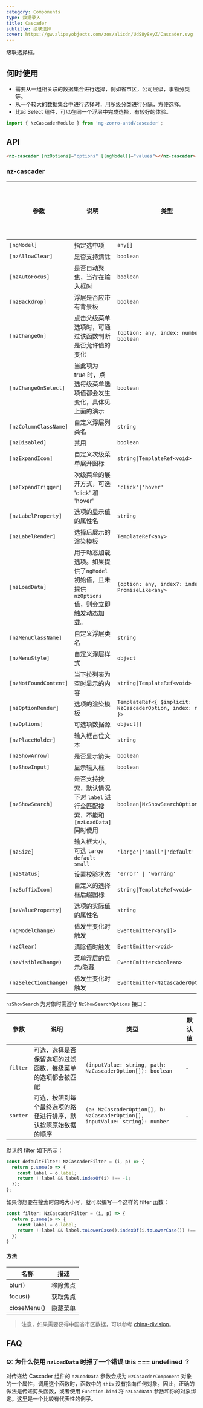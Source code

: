 ```yaml
---
category: Components
type: 数据录入
title: Cascader
subtitle: 级联选择
cover: https://gw.alipayobjects.com/zos/alicdn/UdS8y8xyZ/Cascader.svg
---
```


级联选择框。

## 何时使用

- 需要从一组相关联的数据集合进行选择，例如省市区，公司层级，事物分类等。
- 从一个较大的数据集合中进行选择时，用多级分类进行分隔，方便选择。
- 比起 Select 组件，可以在同一个浮层中完成选择，有较好的体验。

```ts
import { NzCascaderModule } from 'ng-zorro-antd/cascader';
```

## API

```html
<nz-cascader [nzOptions]="options" [(ngModel)]="values"></nz-cascader>
```

### nz-cascader

| 参数 | 说明 | 类型 | 默认值 | 支持全局配置 |
| --- | --- | --- | --- | --- |
| `[ngModel]` | 指定选中项 | `any[]` | - |
| `[nzAllowClear]` | 是否支持清除 | `boolean` | `true` |
| `[nzAutoFocus]` | 是否自动聚焦，当存在输入框时 | `boolean` | `false` |
| `[nzBackdrop]` | 浮层是否应带有背景板 | `boolean` | `false` |
| `[nzChangeOn]` | 点击父级菜单选项时，可通过该函数判断是否允许值的变化 | `(option: any, index: number) => boolean` | - |
| `[nzChangeOnSelect]` | 当此项为 true 时，点选每级菜单选项值都会发生变化，具体见上面的演示 | `boolean` | `false` |
| `[nzColumnClassName]` | 自定义浮层列类名 | `string` | - |
| `[nzDisabled]` | 禁用 | `boolean` | `false` |
| `[nzExpandIcon]` | 自定义次级菜单展开图标 | `string\|TemplateRef<void>` | - |
| `[nzExpandTrigger]` | 次级菜单的展开方式，可选 'click' 和 'hover' | `'click'\|'hover'` | `'click'` |
| `[nzLabelProperty]` | 选项的显示值的属性名 | `string` | `'label'` |
| `[nzLabelRender]` | 选择后展示的渲染模板 | `TemplateRef<any>` | - |
| `[nzLoadData]` | 用于动态加载选项。如果提供了`ngModel`初始值，且未提供`nzOptions`值，则会立即触发动态加载。 | `(option: any, index?: index) => PromiseLike<any>` | - |
| `[nzMenuClassName]` | 自定义浮层类名 | `string` | - |
| `[nzMenuStyle]` | 自定义浮层样式 | `object` | - |
| `[nzNotFoundContent]` | 当下拉列表为空时显示的内容 | `string\|TemplateRef<void>` | - |
| `[nzOptionRender]` | 选项的渲染模板 | `TemplateRef<{ $implicit: NzCascaderOption, index: number }>` | |
| `[nzOptions]` | 可选项数据源 | `object[]` | - |
| `[nzPlaceHolder]` | 输入框占位文本 | `string` | `'请选择'` |
| `[nzShowArrow]` | 是否显示箭头 | `boolean` | `true` |
| `[nzShowInput]` | 显示输入框 | `boolean` | `true` |
| `[nzShowSearch]` | 是否支持搜索，默认情况下对 `label` 进行全匹配搜索，不能和 `[nzLoadData]` 同时使用 | `boolean\|NzShowSearchOptions` | `false` |
| `[nzSize]` | 输入框大小，可选 `large` `default` `small` | `'large'\|'small'\|'default'` | `'default'` | ✅ |
| `[nzStatus]` | 设置校验状态 | `'error' \| 'warning'` | - |
| `[nzSuffixIcon]` | 自定义的选择框后缀图标 | `string\|TemplateRef<void>` | - |
| `[nzValueProperty]` | 选项的实际值的属性名 | `string` | `'value'` |
| `(ngModelChange)` | 值发生变化时触发 | `EventEmitter<any[]>` | - |
| `(nzClear)` | 清除值时触发 | `EventEmitter<void>` | - |
| `(nzVisibleChange)` | 菜单浮层的显示/隐藏 | `EventEmitter<boolean>` | - |
| `(nzSelectionChange)` | 值发生变化时触发 | `EventEmitter<NzCascaderOption[]>` |- |

`nzShowSearch` 为对象时需遵守 `NzShowSearchOptions` 接口：

| 参数 | 说明 | 类型 | 默认值 |
| --- | --- | --- | --- |
| `filter` | 可选，选择是否保留选项的过滤函数，每级菜单的选项都会被匹配 | `(inputValue: string, path: NzCascaderOption[]): boolean` | - |
| `sorter` | 可选，按照到每个最终选项的路径进行排序，默认按照原始数据的顺序 | `(a: NzCascaderOption[], b: NzCascaderOption[], inputValue: string): number` | - |

默认的 filter 如下所示：

```ts
const defaultFilter: NzCascaderFilter = (i, p) => {
  return p.some(o => {
    const label = o.label;
    return !!label && label.indexOf(i) !== -1;
  });
};
```

如果你想要在搜索时忽略大小写，就可以编写一个这样的 filter 函数：

```ts
const filter: NzCascaderFilter = (i, p) => {
  return p.some(o => {
    const label = o.label;
    return !!label && label.toLowerCase().indexOf(i.toLowerCase()) !== -1;
  })
}
```

#### 方法

| 名称 | 描述 |
| --- | --- |
| blur() | 移除焦点 |
| focus() | 获取焦点 |
| closeMenu() | 隐藏菜单 |


> 注意，如果需要获得中国省市区数据，可以参考 [china-division](https://gist.github.com/afc163/7582f35654fd03d5be7009444345ea17)。

## FAQ

### Q: 为什么使用 `nzLoadData` 时报了一个错误 this === undefined ？

对传递给 Cascader 组件的 `nzLoadData` 参数会成为 `NzCasacderComponent` 对象的一个属性，调用这个函数时，函数中的 `this` 没有指向任何对象。因此，正确的做法是传递剪头函数，或者使用 `Function.bind` 将 `nzLoadData` 参数和你的对象绑定。[这里](https://stackoverflow.com/questions/60320913/ng-zorro-cascader-lazy-load-data-nzloaddata-function-got-this-undefined/60928983#60928983)是一个比较有代表性的例子。
